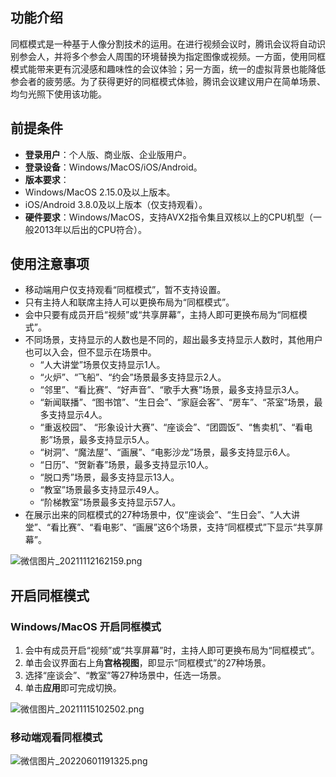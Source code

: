 ## 功能介绍
同框模式是一种基于人像分割技术的运用。在进行视频会议时，腾讯会议将自动识别参会人，并将多个参会人周围的环境替换为指定图像或视频。一方面，使用同框模式能带来更有沉浸感和趣味性的会议体验；另一方面，统一的虚拟背景也能降低参会者的疲劳感。为了获得更好的同框模式体验，腾讯会议建议用户在简单场景、均匀光照下使用该功能。

## 前提条件
- **登录用户**：个人版、商业版、企业版用户。
- **登录设备**：Windows/MacOS/iOS/Android。
- **版本要求**：
 - Windows/MacOS 2.15.0及以上版本。
 - iOS/Android 3.8.0及以上版本（仅支持观看）。
- **硬件要求**：Windows/MacOS，支持AVX2指令集且双核以上的CPU机型（一般2013年以后出的CPU符合）。


## 使用注意事项
- 移动端用户仅支持观看“同框模式”，暂不支持设置。
- 只有主持人和联席主持人可以更换布局为“同框模式”。
- 会中只要有成员开启“视频”或“共享屏幕”，主持人即可更换布局为“同框模式”。
- 不同场景，支持显示的人数也是不同的，超出最多支持显示人数时，其他用户也可以入会，但不显示在场景中。
   - “人大讲堂”场景仅支持显示1人。
   - “火炉”、“飞船”、“约会”场景最多支持显示2人。
   - “邻里”、“看比赛”、“好声音”、“歌手大赛”场景，最多支持显示3人。
   - “新闻联播”、“图书馆”、“生日会”、“家庭会客”、“房车”、“茶室”场景，最多支持显示4人。
   - “重返校园”、 “形象设计大赛”、“座谈会”、“团圆饭”、“售卖机”、“看电影”场景，最多支持显示5人。
   - “树洞”、“魔法屋”、“画展”、“电影沙龙”场景，最多支持显示6人。
   - “日历”、“贺新春”场景，最多支持显示10人。
   - “脱口秀”场景，最多支持显示13人。
   - “教室”场景最多支持显示49人。
   - “阶梯教室”场景最多支持显示57人。
- 在展示出来的同框模式的27种场景中，仅“座谈会”、“生日会”、“人大讲堂”、“看比赛”、“看电影”、“画展”这6个场景，支持“同框模式”下显示“共享屏幕”。

![微信图片_20211112162159.png](https://meeting-75420.gzc.vod.tencent-cloud.com/support-center/meeting-6191bea3808c0.png)

## 开启同框模式
### Windows/MacOS 开启同框模式
1. 会中有成员开启“视频”或“共享屏幕”时，主持人即可更换布局为“同框模式”。
2. 单击会议界面右上角**宫格视图**，即显示“同框模式”的27种场景。
3. 选择“座谈会”、“教室”等27种场景中，任选一场景。
4. 单击**应用**即可完成切换。

![微信图片_20211115102502.png](https://meeting-75420.gzc.vod.tencent-cloud.com/support-center/meeting-6191c522d6b70.png)

### 移动端观看同框模式
![微信图片_20220601191325.png](https://cdn.meeting.tencent.com/upload/website/support-center/meeting-629749eb38083.png)
